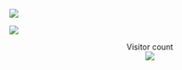 ![](https://media0.giphy.com/media/3otPorWLQJq5GmHRtu/giphy.gif)

<a align = "center"><img src="contributions.svg"></a>

<p align="center"> 
  Visitor count<br>
  <img src="https://profile-counter.glitch.me/insolitum/count.svg" />
</p>

